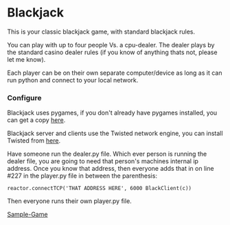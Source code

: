 # Blackjack

This is your classic blackjack game, with standard blackjack rules.

You can play with up to four people Vs. a cpu-dealer.  The dealer plays by the standard 
casino dealer rules (if you know of anything thats not, please let me know).  

Each player can be on their own separate computer/device as long as it can run python and 
connect to your local network.


### Configure

Blackjack uses pygames, if you don't already have pygames installed, you can get a copy [here](http://www.pygame.org/news.html).

Blackjack server and clients use the Twisted network engine, you can install Twisted from [here](https://twistedmatrix.com/trac/).

Have someone run the dealer.py file.  Which ever person is running the dealer file, you are
going to need that person's machines internal ip address.  Once you know that address,
then everyone adds that in on line #227 in the player.py file in between the parenthesis:

    reactor.connectTCP('THAT ADDRESS HERE', 6000 BlackClient(c))
 
Then everyone runs their own player.py file. 

[Sample-Game](images/blackjack-table.png)
